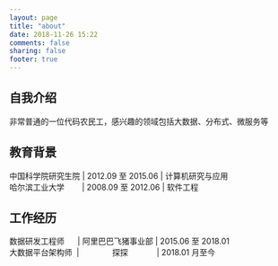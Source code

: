 ```yaml
---
layout: page
title: "about"
date: 2018-11-26 15:22
comments: false
sharing: false
footer: true
---
```

## 自我介绍
非常普通的一位代码农民工，感兴趣的领域包括大数据、分布式、微服务等

## 教育背景
中国科学院研究生院 | 2012.09 至 2015.06 | 计算机研究与应用  
哈尔滨工业大学&nbsp;&nbsp;&nbsp;&nbsp;&nbsp;&nbsp;&nbsp; | 2008.09 至 2012.06 | 软件工程
## 工作经历
数据研发工程师 &nbsp;&nbsp;&nbsp;&nbsp; | 阿里巴巴飞猪事业部 | 2015.06 至 2018.01  
大数据平台架构师 &nbsp;| &nbsp;&nbsp;&nbsp;&nbsp;&nbsp;&nbsp;&nbsp;&nbsp;&nbsp;&nbsp;&nbsp;&nbsp;&nbsp;&nbsp;探探&nbsp;&nbsp;&nbsp;&nbsp;&nbsp;&nbsp;&nbsp;&nbsp;&nbsp;&nbsp;&nbsp;&nbsp; | 2018.01 月至今